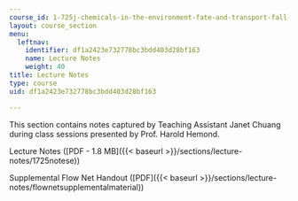 ```yaml
---
course_id: 1-725j-chemicals-in-the-environment-fate-and-transport-fall-2004
layout: course_section
menu:
  leftnav:
    identifier: df1a2423e732778bc3bdd403d28bf163
    name: Lecture Notes
    weight: 40
title: Lecture Notes
type: course
uid: df1a2423e732778bc3bdd403d28bf163

---
```


This section contains notes captured by Teaching Assistant Janet Chuang during class sessions presented by Prof. Harold Hemond.

Lecture Notes ([PDF - 1.8 MB]({{< baseurl >}}/sections/lecture-notes/1725notese))

Supplemental Flow Net Handout ([PDF]({{< baseurl >}}/sections/lecture-notes/flownetsupplementalmaterial))